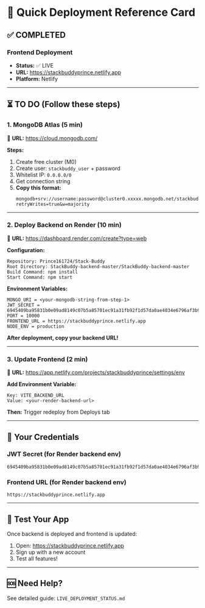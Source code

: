 # 🎯 Quick Deployment Reference Card

## ✅ COMPLETED

### Frontend Deployment
- **Status:** ✅ LIVE
- **URL:** https://stackbuddyprince.netlify.app
- **Platform:** Netlify

---

## ⏳ TO DO (Follow these steps)

### 1. MongoDB Atlas (5 min)
📍 **URL:** https://cloud.mongodb.com/

**Steps:**
1. Create free cluster (M0)
2. Create user: `stackbuddy_user` + password
3. Whitelist IP: `0.0.0.0/0`
4. Get connection string
5. **Copy this format:**
   ```
   mongodb+srv://username:password@cluster0.xxxxx.mongodb.net/stackbuddy?retryWrites=true&w=majority
   ```

---

### 2. Deploy Backend on Render (10 min)
📍 **URL:** https://dashboard.render.com/create?type=web

**Configuration:**
```
Repository: Prince161724/Stack-Buddy
Root Directory: StackBuddy-backend-master/StackBuddy-backend-master
Build Command: npm install
Start Command: npm start
```

**Environment Variables:**
```
MONGO_URI = <your-mongodb-string-from-step-1>
JWT_SECRET = 6945409ba95831b0e09ad8149c07b5a85701ec91a31fb92f1d57da0ae4034e6796af3b90863dfcc601cf4d5d999141dbb01eb9bb71880339d8b4cac13e678f6e
PORT = 10000
FRONTEND_URL = https://stackbuddyprince.netlify.app
NODE_ENV = production
```

**After deployment, copy your backend URL!**

---

### 3. Update Frontend (2 min)
📍 **URL:** https://app.netlify.com/projects/stackbuddyprince/settings/env

**Add Environment Variable:**
```
Key: VITE_BACKEND_URL
Value: <your-render-backend-url>
```

**Then:** Trigger redeploy from Deploys tab

---

## 🔑 Your Credentials

### JWT Secret (for Render backend env)
```
6945409ba95831b0e09ad8149c07b5a85701ec91a31fb92f1d57da0ae4034e6796af3b90863dfcc601cf4d5d999141dbb01eb9bb71880339d8b4cac13e678f6e
```

### Frontend URL (for Render backend env)
```
https://stackbuddyprince.netlify.app
```

---

## 📱 Test Your App

Once backend is deployed and frontend is updated:

1. Open: https://stackbuddyprince.netlify.app
2. Sign up with a new account
3. Test all features!

---

## 🆘 Need Help?

See detailed guide: `LIVE_DEPLOYMENT_STATUS.md`
